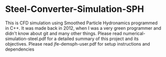# Steel-Converter-Simulation-SPH

This is CFD simulation using Smoothed Particle Hydronamics programmed in C++.
It was made back in 2012, when I was a very green programmer and didn't know about git and many other things.
Please read numerical-simulation-steel.pdf for a detailed summary of this project and its objectives. 
Please read jfe-demsph-user.pdf for setup instructions and dependencies



